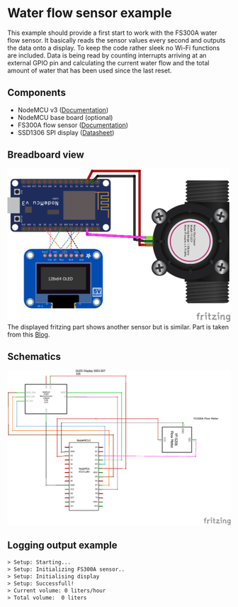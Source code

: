 # Water flow sensor example
This example should provide a first start to work with the FS300A water flow sensor.
It basically reads the sensor values every second and outputs the data onto a display. To keep the code rather sleek no Wi-Fi functions are included. Data is being read by counting interrupts arriving at an external GPIO pin and calculating the current water flow and the total amount of water that has been used since the last reset.

## Components
* NodeMCU v3 ([Documentation](https://nodemcu.readthedocs.io/en/master/))
* NodeMCU base board (optional)
* FS300A flow sensor ([Documentation](http://wiki.seeedstudio.com/G3-4_Water_Flow_sensor/))
* SSD1306 SPI display ([Datasheet](https://cdn-shop.adafruit.com/datasheets/SSD1306.pdf))
## Breadboard view
![breadboard](flowsensor_bb.png)
The displayed fritzing part shows another sensor but is similar. Part is taken from this [Blog](http://omnigatherum.ca/wp/?p=87).
## Schematics
![schematics](flowsensor_schem.png)
## Logging output example
```
> Setup: Starting...
> Setup: Initializing FS300A sensor..
> Setup: Initialising display
> Setup: Successfull!
> Current volume: 0 liters/hour
> Total volume:  0 liters
```